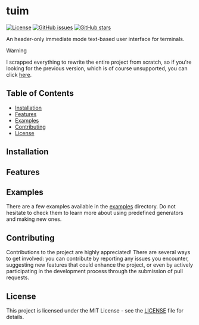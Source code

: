 # tuim

[![License](https://img.shields.io/badge/license-MIT-blue.svg)](https://opensource.org/licenses/MIT)
[![GitHub issues](https://img.shields.io/github/issues/xorrad/tuim)](https://github.com/xorrad/tuim/issues)
[![GitHub stars](https://img.shields.io/github/stars/xorrad/tuim.svg?style=flat&label=stars)](https://github.com/xorrad/tuim)

An header-only immediate mode text-based user interface for terminals.

> [!WARNING]  
> I scrapped everything to rewrite the entire project from scratch, so if you're looking for the previous version, which is of course unsupported, you can click [here](https://github.com/Xorrad/tuim/tree/legacy).

## Table of Contents

- [Installation](#installation)
- [Features](#features)
- [Examples](#examples)
- [Contributing](#contributing)
- [License](#license)

## Installation

## Features

## Examples

There are a few examples available in the [examples](https://github.com/Xorrad/tuim/tree/master/examples) directory. Do not hesitate to check them to learn more about using predefined generators and making new ones.

## Contributing

Contributions to the project are highly appreciated! There are several ways to get involved: you can contribute by reporting any issues you encounter, suggesting new features that could enhance the project, or even by actively participating in the development process through the submission of pull requests.

## License

This project is licensed under the MIT License - see the [LICENSE](https://raw.githubusercontent.com/Xorrad/tuim/master/LICENSE) file for details.
